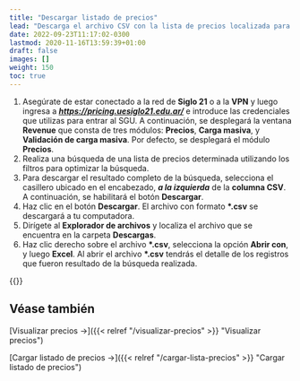 ```yaml
---
title: "Descargar listado de precios"
lead: "Descarga el archivo CSV con la lista de precios localizada para utilizarlo en informes o para modificarlo y volverlo a subir con precios actualizados."
date: 2022-09-23T11:17:02-0300
lastmod: 2020-11-16T13:59:39+01:00
draft: false
images: []
weight: 150
toc: true
---
```


1. Asegúrate de estar conectado a la red de **Siglo 21** o a la **VPN** y luego ingresa a **_https://pricing.uesiglo21.edu.ar/_** e introduce las credenciales que utilizas para entrar al SGU. A continuación, se desplegará la ventana **Revenue** que consta de tres módulos: **Precios**, **Carga masiva**, y **Validación de carga masiva**. Por defecto, se desplegará el módulo **Precios**.
2. Realiza una búsqueda de una lista de precios determinada utilizando los filtros para optimizar la búsqueda.
3. Para descargar el resultado completo de la búsqueda, selecciona el casillero ubicado en el  encabezado, **_a la izquierda_** de la **columna CSV**. A continuación, se habilitará el botón **Descargar**.
4. Haz clic en el botón **Descargar**. El archivo con formato **\*.csv** se descargará a tu computadora.
5. Dirígete al **Explorador de archivos** y localiza el archivo que se encuentra en la carpeta **Descargas**.
6. Haz clic derecho sobre el archivo **\*.csv**, selecciona la opción **Abrir con**, y luego **Excel**. Al abrir el archivo **\*.csv** tendrás el detalle de los registros que fueron resultado de la búsqueda realizada.

{{<note text="Para abrir el archivo <b>*.csv</b> también puedes abrir <b>Excel</b> desde el inicio de tu computadora, y una vez abierto <b>Excel</b>, utilizar el Comando <b>Abrir</b> para localizar y abrir el archivo recién descargado.">}}

## Véase también

[Visualizar precios →]({{< relref "/visualizar-precios" >}} "Visualizar precios")

[Cargar listado de precios →]({{< relref "/cargar-lista-precios" >}} "Cargar listado de precios")
